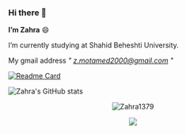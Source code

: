 ### Hi there 👋

<!--
**Zahra1379/Zahra1379** is a ✨ _special_ ✨ repository because its `README.md` (this file) appears on your GitHub profile.

Here are some ideas to get you started:

- 🔭 I’m currently working on ...
- 🌱 I’m currently learning ...
- 👯 I’m looking to collaborate on ...
- 🤔 I’m looking for help with ...
- 💬 Ask me about ...
- 📫 How to reach me: ...
- 😄 Pronouns: ...
- ⚡ Fun fact: ...
-->
**I’m Zahra** :smile:

I’m currently studying at Shahid Beheshti University.

My gmail address  *" z.motamed2000@gmail.com "*

[![Readme Card](https://github-readme-stats.vercel.app/api/pin/?username=Zahra1379&repo=github-readme-stats)](https://github.com/Zahra1379/Zahra1379/edit/main/README.md)

![Zahra's GitHub stats](https://github-readme-stats.vercel.app/api?username=Zahra1379&show_icons=true&theme=monokai)

<p align="center">
<img src="https://github-readme-stats.vercel.app/api/top-langs/?username=Zahra1379&layout=compact&theme=monokai" alt="Zahra1379" /> 
</p>

<p align="center"> 
<img src="https://github-readme-stats.vercel.app/api?username=Zahra1379&show_icons=true&theme=monokai"/>
</p>

